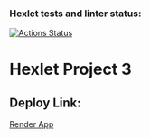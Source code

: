 ### Hexlet tests and linter status:
[![Actions Status](https://github.com/ZimovinMY/php-project-9/actions/workflows/hexlet-check.yml/badge.svg)](https://github.com/ZimovinMY/php-project-9/actions)

# Hexlet Project 3

## Deploy Link:
[Render App](https://your-app.onrender.com)